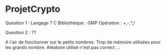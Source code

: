 # ProjetCrypto


Question 1 :
    Langage ? C
    Bibliothèque : GMP
    Opération : +,-,*,/
    
Question 2 :
    ??
    



A l'air de fonctionner sur le petits nombres.
Trop de mémoire utilisées pour les grands nombre.
Aléatoire utilisé n'est pas correct ...
